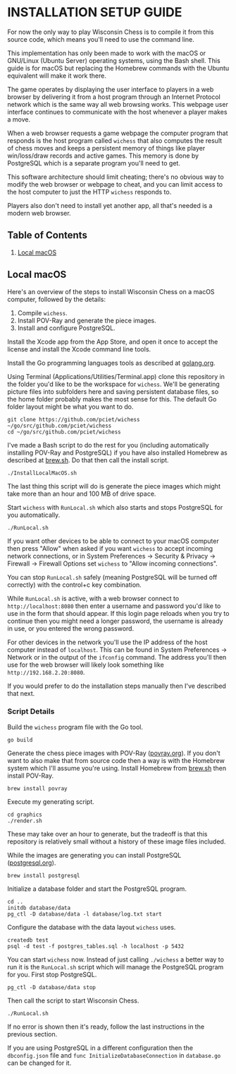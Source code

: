 # INSTALLATION SETUP GUIDE

For now the only way to play Wisconsin Chess is to compile it from this source code, which means you'll need to use the command line.

This implementation has only been made to work with the macOS or GNU/Linux (Ubuntu Server) operating systems, using the Bash shell. This guide is for macOS but replacing the Homebrew commands with the Ubuntu equivalent will make it work there.

The game operates by displaying the user interface to players in a web browser by delivering it from a host program through an Internet Protocol network which is the same way all web browsing works. This webpage user interface continues to communicate with the host whenever a player makes a move.

When a web browser requests a game webpage the computer program that responds is the host program called ```wichess``` that also computes the result of chess moves and keeps a persistent memory of things like player win/loss/draw records and active games. This memory is done by PostgreSQL which is a separate program you'll need to get.

This software architecture should limit cheating; there's no obvious way to modify the web browser or webpage to cheat, and you can limit access to the host computer to just the HTTP ```wichess``` responds to.

Players also don't need to install yet another app, all that's needed is a modern web browser.

## Table of Contents

1. [Local macOS](#localmacos)

<a name="localmacos"></a>
## Local macOS

Here's an overview of the steps to install Wisconsin Chess on a macOS computer, followed by the details:

1. Compile ```wichess```.
2. Install POV-Ray and generate the piece images.
3. Install and configure PostgreSQL.

Install the Xcode app from the App Store, and open it once to accept the license and install the Xcode command line tools.

Install the Go programming languages tools as described at [golang.org](golang.org).

Using Terminal (Applications/Utilities/Terminal.app) clone this repository in the folder you'd like to be the workspace for ```wichess```. We'll be generating picture files into subfolders here and saving persistent database files, so the home folder probably makes the most sense for this. The default Go folder layout might be what you want to do.

```
git clone https://github.com/pciet/wichess ~/go/src/github.com/pciet/wichess
cd ~/go/src/github.com/pciet/wichess
```

I've made a Bash script to do the rest for you (including automatically installing POV-Ray and PostgreSQL) if you have also installed Homebrew as described at [brew.sh](https://brew.sh). Do that then call the install script.

```
./InstallLocalMacOS.sh
```

The last thing this script will do is generate the piece images which might take more than an hour and 100 MB of drive space.

Start ```wichess``` with ```RunLocal.sh``` which also starts and stops PostgreSQL for you automatically.

```
./RunLocal.sh
```

If you want other devices to be able to connect to your macOS computer then press "Allow" when asked if you want ```wichess``` to accept incoming network connections, or in System Preferences -> Security & Privacy -> Firewall -> Firewall Options set ```wichess``` to "Allow incoming connections".

You can stop ```RunLocal.sh``` safely (meaning PostgreSQL will be turned off correctly) with the control+c key combination.

While ```RunLocal.sh``` is active, with a web browser connect to ```http://localhost:8080``` then enter a username and password you'd like to use in the form that should appear. If this login page reloads when you try to continue then you might need a longer password, the username is already in use, or you entered the wrong password.

For other devices in the network you'll use the IP address of the host computer instead of ```localhost```. This can be found in System Preferences -> Network or in the output of the ```ifconfig``` command. The address you'll then use for the web browser will likely look something like ```http://192.168.2.20:8080```.

If you would prefer to do the installation steps manually then I've described that next.


### Script Details

Build the ```wichess``` program file with the Go tool.

```
go build
```

Generate the chess piece images with POV-Ray ([povray.org](http://www.povray.org)). If you don't want to also make that from source code then a way is with the Homebrew system which I'll assume you're using. Install Homebrew from [brew.sh](https://brew.sh) then install POV-Ray.

```
brew install povray
```

Execute my generating script.

```
cd graphics
./render.sh
```

These may take over an hour to generate, but the tradeoff is that this repository is relatively small without a history of these image files included.

While the images are generating you can install PostgreSQL ([postgresql.org](https://www.postgresql.org)).

```
brew install postgresql
```

Initialize a database folder and start the PostgreSQL program.

```
cd ..
initdb database/data
pg_ctl -D database/data -l database/log.txt start
```

Configure the database with the data layout ```wichess``` uses.

```
createdb test
psql -d test -f postgres_tables.sql -h localhost -p 5432
```

You can start ```wichess``` now. Instead of just calling ```./wichess``` a better way to run it is the ```RunLocal.sh``` script which will manage the PostgreSQL program for you. First stop PostgreSQL.

```
pg_ctl -D database/data stop
```

Then call the script to start Wisconsin Chess.

```
./RunLocal.sh
```

If no error is shown then it's ready, follow the last instructions in the previous section.

If you are using PostgreSQL in a different configuration then the ```dbconfig.json``` file and ```func InitializeDatabaseConnection``` in ```database.go``` can be changed for it.

